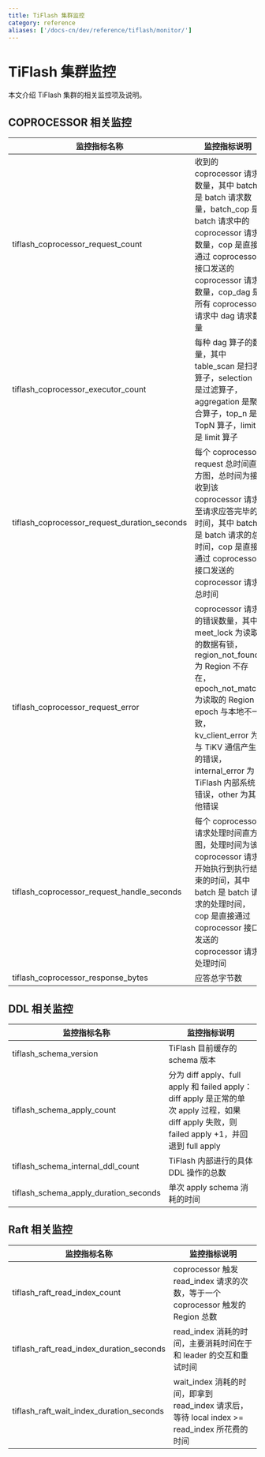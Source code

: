 ```yaml
---
title: TiFlash 集群监控
category: reference
aliases: ['/docs-cn/dev/reference/tiflash/monitor/']
---
```


# TiFlash 集群监控

本文介绍 TiFlash 集群的相关监控项及说明。

## COPROCESSOR 相关监控

| 监控指标名称       | 监控指标说明             |
|-------------------|-------------------------------------|
| tiflash_coprocessor_request_count  | 收到的 coprocessor 请求数量，其中 batch 是 batch 请求数量，batch_cop 是 batch 请求中的 coprocessor 请求数量，cop 是直接通过 coprocessor 接口发送的 coprocessor 请求数量，cop_dag 是所有 coprocessor 请求中 dag 请求数量            |
| tiflash_coprocessor_executor_count   | 每种 dag 算子的数量，其中 table_scan 是扫表算子，selection 是过滤算子，aggregation 是聚合算子，top_n 是 TopN 算子，limit 是 limit 算子                 |
| tiflash_coprocessor_request_duration_seconds | 每个 coprocessor request 总时间直方图，总时间为接收到该 coprocessor 请求至请求应答完毕的时间，其中 batch 是 batch 请求的总时间，cop 是直接通过 coprocessor 接口发送的 coprocessor 请求总时间                  |
| tiflash_coprocessor_request_error  | coprocessor 请求的错误数量，其中 meet_lock 为读取的数据有锁，region_not_found 为 Region 不存在，epoch_not_match 为读取的 Region epoch 与本地不一致，kv_client_error 为与 TiKV 通信产生的错误，internal_error 为 TiFlash 内部系统错误，other 为其他错误 |
| tiflash_coprocessor_request_handle_seconds   | 每个 coprocessor 请求处理时间直方图，处理时间为该 coprocessor 请求开始执行到执行结束的时间，其中 batch 是 batch 请求的处理时间，cop 是直接通过 coprocessor 接口发送的 coprocessor 请求处理时间           |
| tiflash_coprocessor_response_bytes   | 应答总字节数         |

## DDL 相关监控

| 监控指标名称         | 监控指标说明                           |
|-------------------------------|-------------------------|
| tiflash_schema_version  | TiFlash 目前缓存的 schema 版本 |
| tiflash_schema_apply_count  | 分为 diff apply、full apply 和 failed apply：diff apply 是正常的单次 apply 过程，如果 diff apply 失败，则 failed apply +1，并回退到 full apply |
| tiflash_schema_internal_ddl_count  | TiFlash 内部进行的具体 DDL 操作的总数  |
| tiflash_schema_apply_duration_seconds | 单次 apply schema 消耗的时间 |

## Raft 相关监控

| 监控指标名称     | 监控指标说明  |
|---------------------------|------------------------|
| tiflash_raft_read_index_count  | coprocessor 触发 read_index 请求的次数，等于一个 coprocessor 触发的 Region 总数   |
| tiflash_raft_read_index_duration_seconds | read_index 消耗的时间，主要消耗时间在于和 leader 的交互和重试时间  |
| tiflash_raft_wait_index_duration_seconds | wait_index 消耗的时间，即拿到 read_index 请求后，等待 local index >= read_index 所花费的时间 |
